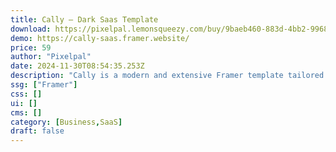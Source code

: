 ```yaml
---
title: Cally — Dark Saas Template
download: https://pixelpal.lemonsqueezy.com/buy/9baeb460-883d-4bb2-9968-65bb6cd52ab5
demo: https://cally-saas.framer.website/
price: 59
author: "Pixelpal"
date: 2024-11-30T08:54:35.253Z
description: "Cally is a modern and extensive Framer template tailored for SaaS businesses. It follows a proven lay-out for the homepages and covers all the other pages and sections you need as a SaaS business."
ssg: ["Framer"]
css: []
ui: []
cms: []
category: [Business,SaaS]
draft: false
---
```

